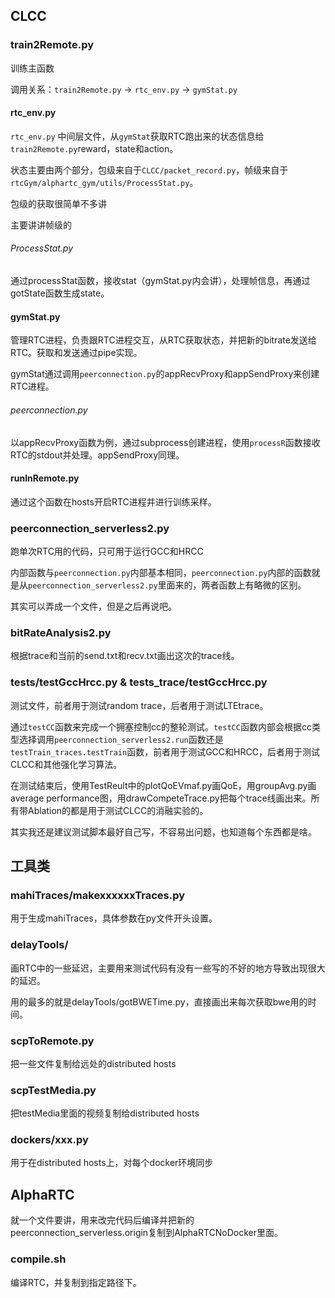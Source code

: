 ## CLCC

### train2Remote.py

 训练主函数

调用关系：`train2Remote.py` -> `rtc_env.py` -> `gymStat.py`

#### rtc_env.py

`rtc_env.py` 中间层文件，从`gymStat`获取RTC跑出来的状态信息给`train2Remote.py`reward，state和action。

状态主要由两个部分，包级来自于`CLCC/packet_record.py`，帧级来自于`rtcGym/alphartc_gym/utils/ProcessStat.py`。

包级的获取很简单不多讲

主要讲讲帧级的

######  ProcessStat.py

通过processStat函数，接收stat（gymStat.py内会讲），处理帧信息，再通过gotState函数生成state。

#### gymStat.py

管理RTC进程，负责跟RTC进程交互，从RTC获取状态，并把新的bitrate发送给RTC。获取和发送通过pipe实现。

gymStat通过调用`peerconnection.py`的appRecvProxy和appSendProxy来创建RTC进程。

###### peerconnection.py

以appRecvProxy函数为例，通过subprocess创建进程，使用`processR`函数接收RTC的stdout并处理。appSendProxy同理。

#### runInRemote.py

通过这个函数在hosts开启RTC进程并进行训练采样。

### peerconnection_serverless2.py

跑单次RTC用的代码，只可用于运行GCC和HRCC

内部函数与`peerconnection.py`内部基本相同，`peerconnection.py`内部的函数就是从`peerconnection_serverless2.py`里面来的，两者函数上有略微的区别。

其实可以弄成一个文件，但是之后再说吧。

### bitRateAnalysis2.py

根据trace和当前的send.txt和recv.txt画出这次的trace线。

### tests/testGccHrcc.py & tests_trace/testGccHrcc.py

测试文件，前者用于测试random trace，后者用于测试LTEtrace。

通过`testCC`函数来完成一个拥塞控制cc的整轮测试。`testCC`函数内部会根据cc类型选择调用`peerconnection_serverless2.run`函数还是` testTrain_traces.testTrain`函数，前者用于测试GCC和HRCC，后者用于测试CLCC和其他强化学习算法。

在测试结束后，使用TestReult中的plotQoEVmaf.py画QoE，用groupAvg.py画average performance图，用drawCompeteTrace.py把每个trace线画出来。所有带Ablation的都是用于测试CLCC的消融实验的。

其实我还是建议测试脚本最好自己写，不容易出问题，也知道每个东西都是啥。



## 工具类

### mahiTraces/makexxxxxxTraces.py

用于生成mahiTraces，具体参数在py文件开头设置。

### delayTools/

画RTC中的一些延迟，主要用来测试代码有没有一些写的不好的地方导致出现很大的延迟。

用的最多的就是delayTools/gotBWETime.py，直接画出来每次获取bwe用的时间。

### scpToRemote.py

把一些文件复制给远处的distributed hosts

### scpTestMedia.py

把testMedia里面的视频复制给distributed hosts

### dockers/xxx.py

用于在distributed hosts上，对每个docker环境同步



## AlphaRTC

就一个文件要讲，用来改完代码后编译并把新的peerconnection_serverless.origin复制到AlphaRTCNoDocker里面。

### compile.sh

编译RTC，并复制到指定路径下。
